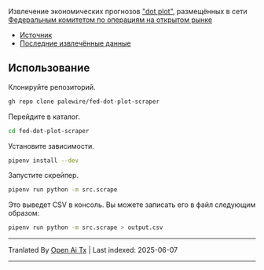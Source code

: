 Извлечение экономических прогнозов ["dot plot"](https://en.wikipedia.org/wiki/Fedspeak#Other_usage), размещённых в сети [Федеральным комитетом по операциям на открытом рынке](https://en.wikipedia.org/wiki/Federal_Open_Market_Committee)

* [Источник](https://www.federalreserve.gov/monetarypolicy/fomccalendars.htm)
* [Последние извлечённые данные](https://github.com/palewire/fed-dot-plot-scraper/blob/main/data/dotplot.csv)

## Использование

Клонируйте репозиторий.

```bash
gh repo clone palewire/fed-dot-plot-scraper
```

Перейдите в каталог.

```bash
cd fed-dot-plot-scraper
```

Установите зависимости.

```bash
pipenv install --dev
```

Запустите скрейпер.

```bash
pipenv run python -m src.scrape
```

Это выведет CSV в консоль. Вы можете записать его в файл следующим образом:

```bash
pipenv run python -m src.scrape > output.csv
```

---

Tranlated By [Open Ai Tx](https://github.com/OpenAiTx/OpenAiTx) | Last indexed: 2025-06-07

---